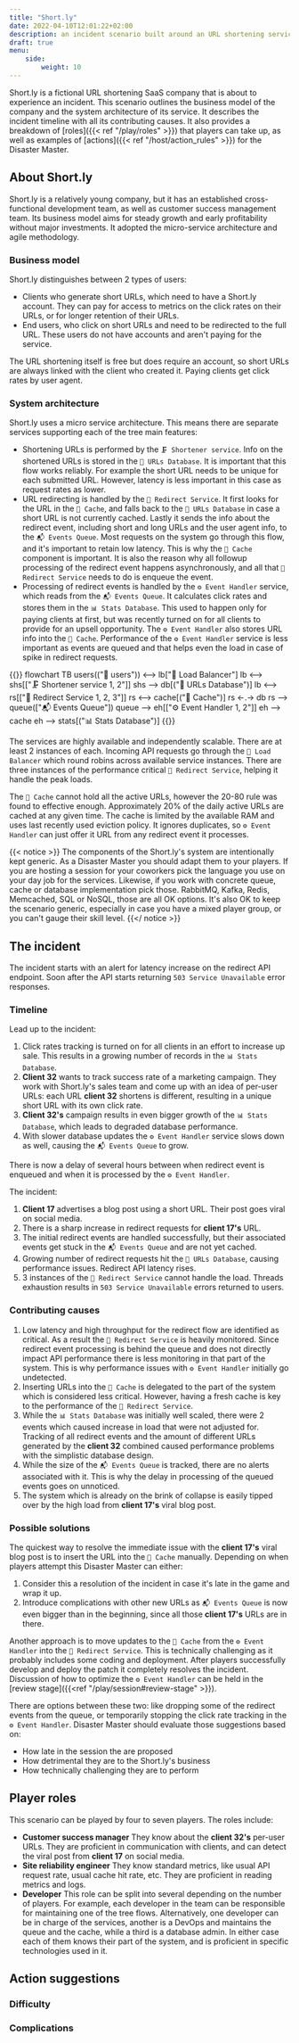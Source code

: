 ```yaml
---
title: "Short.ly"
date: 2022-04-10T12:01:22+02:00
description: an incident scenario built around an URL shortening service
draft: true
menu:
    side:
        weight: 10
---
```


Short.ly is a fictional URL shortening SaaS company that is about to experience an incident. This scenario outlines the business model of the company and the system architecture of its service. It describes the incident timeline with all its contributing causes. It also provides a breakdown of [roles]({{< ref "/play/roles" >}}) that players can take up, as well as examples of [actions]({{< ref "/host/action_rules" >}}) for the Disaster Master.
<!--more-->

## About Short.ly

Short.ly is a relatively young company, but it has an established cross-functional development team, as well as customer success management team. Its business model aims for steady growth and early profitability without major investments. It adopted the micro-service architecture and agile methodology.

### Business model

Short.ly distinguishes between 2 types of users:
* Clients who generate short URLs, which need to have a Short.ly account. They can pay for access to metrics on the click rates on their URLs, or for longer retention of their URLs.
* End users, who click on short URLs and need to be redirected to the full URL. These users do not have accounts and aren't paying for the service.

The URL shortening itself is free but does require an account, so short URLs are always linked with the client who created it. Paying clients get click rates by user agent.

### System architecture

Short.ly uses a micro service architecture. This means there are separate services supporting each of the tree main features:
* Shortening URLs is performed by the `🗜️ Shortener service`. Info on the shortened URLs is stored in the `🔗️ URLs Database`. It is important that this flow works reliably. For example the short URL needs to be unique for each submitted URL. However, latency is less important in this case as request rates as lower.
* URL redirecting is handled by the `🔄️ Redirect Service`. It first looks for the URL in the `🔗️ Cache`, and falls back to the `🔗️ URLs Database` in case a short URL is not currently cached. Lastly it sends the info about the redirect event, including short and long URLs and the user agent info, to the `📬️ Events Queue`. Most requests on the system go through this flow, and it's important to retain low latency. This is why the `🔗️ Cache` component is important. It is also the reason why all followup processing of the redirect event happens asynchronously, and all that `🔄️ Redirect Service` needs to do is enqueue the event.
* Processing of redirect events is handled by the `⚙️ Event Handler` service, which reads from the `📬️ Events Queue`. It calculates click rates and stores them in the `📊️ Stats Database`. This used to happen only for paying clients at first, but was recently turned on for all clients to provide for an upsell opportunity. The `⚙️ Event Handler` also stores URL info into the `🔗️ Cache`. Performance of the `⚙️ Event Handler` service is less important as events are queued and that helps even the load in case of spike in redirect requests.

{{<mermaid>}}
flowchart TB
    users(("👥️ users")) <--> lb["📣️ Load Balancer"]
    lb <--> shs[["🗜️ Shortener service 1, 2"]]
    shs --> db[("🔗️ URLs Database")]
    lb <--> rs[["🔄️ Redirect Service 1, 2, 3"]]
    rs <--> cache[("🔗️ Cache")]
    rs <-.-> db
    rs --> queue(["📬️ Events Queue"])
    queue --> eh[["⚙️ Event Handler 1, 2"]]
    eh --> cache
    eh --> stats[("📊️ Stats Database")]
{{</mermaid>}}

The services are highly available and independently scalable. There are at least 2 instances of each. Incoming API requests go through the `📣️ Load Balancer` which round robins across available service instances. There are three instances of the performance critical `🔄️ Redirect Service`, helping it handle the peak loads.

The `🔗️ Cache` cannot hold all the active URLs, however the 20-80 rule was found to effective enough. Approximately 20% of the daily active URLs are cached at any given time. The cache is limited by the available RAM and uses last recently used eviction policy. It ignores duplicates, so `⚙️ Event Handler` can just offer it URL from any redirect event it processes.

{{< notice >}}
The components of the Short.ly's system are intentionally kept generic. As a Disaster Master you should adapt them to your players. If you are hosting a session for your coworkers pick the language you use on your day job for the services. Likewise, if you work with concrete queue, cache or database implementation pick those. RabbitMQ, Kafka, Redis, Memcached, SQL or NoSQL, those are all OK options. It's also OK to keep the scenario generic, especially in case you have a mixed player group, or you can't gauge their skill level.
{{</ notice >}}

## The incident

The incident starts with an alert for latency increase on the redirect API endpoint. Soon after the API starts returning `503 Service Unavailable` error responses.

### Timeline

Lead up to the incident:
1. Click rates tracking is turned on for all clients in an effort to increase up sale. This results in a growing number of records in the `📊️ Stats Database`.
1. **Client 32** wants to track success rate of a marketing campaign. They work with Short.ly's sales team and come up with an idea of per-user URLs: each URL **client 32** shortens is different, resulting in a unique short URL with its own click rate.
1. **Client 32's** campaign results in even bigger growth of the `📊️ Stats Database`, which leads to degraded database performance.
1. With slower database updates the `⚙️ Event Handler` service slows down as well, causing the `📬️ Events Queue` to grow.

There is now a delay of several hours between when redirect event is enqueued and when it is processed by the `⚙️ Event Handler`.

The incident:
1. **Client 17** advertises a blog post using a short URL. Their post goes viral on social media.
1. There is a sharp increase in redirect requests for **client 17's** URL.
1. The initial redirect events are handled successfully, but their associated events get stuck in the `📬️ Events Queue` and are not yet cached.
1. Growing number of redirect requests hit the `🔗️ URLs Database`, causing performance issues. Redirect API latency rises.
1. 3 instances of the `🔄️ Redirect Service` cannot handle the load. Threads exhaustion results in `503 Service Unavailable` errors returned to users.

### Contributing causes

1. Low latency and high throughput for the redirect flow are identified as critical. As a result the `🔄️ Redirect Service` is heavily monitored. Since redirect event processing is behind the queue and does not directly impact API performance there is less monitoring in that part of the system. This is why performance issues with `⚙️ Event Handler` initially go undetected.
1. Inserting URLs into the `🔗️ Cache` is delegated to the part of the system which is considered less critical. However, having a fresh cache is key to the performance of the `🔄️ Redirect Service`.
1. While the `📊️ Stats Database` was initially well scaled, there were 2 events which caused increase in load that were not adjusted for. Tracking of all redirect events and the amount of different URLs generated by the **client 32** combined caused performance problems with the simplistic database design.
1. While the size of the `📬️ Events Queue` is tracked, there are no alerts associated with it. This is why the delay in processing of the queued events goes on unnoticed.
1. The system which is already on the brink of collapse is easily tipped over by the high load from **client 17's** viral blog post.

### Possible solutions

The quickest way to resolve the immediate issue with the **client 17's** viral blog post is to insert the URL into the `🔗️ Cache` manually. Depending on when players attempt this Disaster Master can either:
1. Consider this a resolution of the incident in case it's late in the game and wrap it up.
1. Introduce complications with other new URLs as `📬️ Events Queue` is now even bigger than in the beginning, since all those **client 17's** URLs are in there.

Another approach is to move updates to the `🔗️ Cache` from the `⚙️ Event Handler` into the `🔄️ Redirect Service`. This is technically challenging as it probably includes some coding and deployment. After players successfully develop and deploy the patch it completely resolves the incident. Discussion of how to optimize the `⚙️ Event Handler` can be held in the [review stage]({{<ref "/play/session#review-stage" >}}).

There are options between these two: like dropping some of the redirect events from the queue, or temporarily stopping the click rate tracking in the `⚙️ Event Handler`. Disaster Master should evaluate those suggestions based on:
* How late in the session the are proposed
* How detrimental they are to the Short.ly's business
* How technically challenging they are to perform

## Player roles

This scenario can be played by four to seven players. The roles include:

* **Customer success manager** They know about the **client 32's** per-user URLs. They are proficient in communication with clients, and can detect the viral post from **client 17** on social media.
* **Site reliability engineer** They know standard metrics, like usual API request rate, usual cache hit rate, etc. They are proficient in reading metrics and logs.
* **Developer** This role can be split into several depending on the number of players. For example, each developer in the team can be responsible for maintaining one of the tree flows. Alternatively, one developer can be in charge of the services, another is a DevOps and maintains the queue and the cache, while a third is a database admin. In either case each of them knows their part of the system, and is proficient in specific technologies used in it.

## Action suggestions

### Difficulty

### Complications
